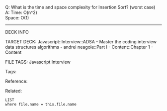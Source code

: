 Q: What is the time and space complexity for Insertion Sort? (worst case)  
A: Time: O(n^2)  
Space: O(1)
<!--ID: 1690032123523-->

---

DECK INFO

TARGET DECK: Javascript::Interview::ADSA - Master the coding interview data structures algorithms - andrei neagoie::Part I - Content::Chapter 1 - Content

FILE TAGS: Javascript Interview

Tags:

Reference:

Related:

```dataview
LIST
where file.name = this.file.name
```
